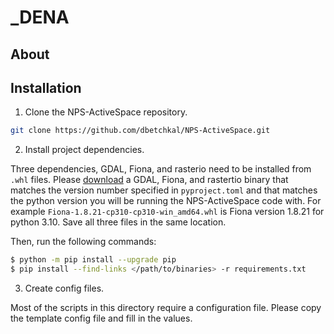 # _DENA

## About


## Installation

1. Clone the NPS-ActiveSpace repository.
```bash
git clone https://github.com/dbetchkal/NPS-ActiveSpace.git
```

2. Install project dependencies.

Three dependencies, GDAL, Fiona, and rasterio need to be installed from `.whl` files. Please 
[download](https://www.lfd.uci.edu/~gohlke/pythonlibs/) a GDAL, Fiona, and rastertio binary that matches the version 
number specified in `pyproject.toml` and that matches the python version you will be running the NPS-ActiveSpace code 
with. For example `Fiona‑1.8.21‑cp310‑cp310‑win_amd64.whl` is Fiona version 1.8.21 for python 3.10. Save all three files in 
the same location.

Then, run the following commands:

```bash
$ python -m pip install --upgrade pip
$ pip install --find-links </path/to/binaries> -r requirements.txt
```

3. Create config files.

Most of the scripts in this directory require a configuration file. Please copy the template config file and fill
in the values.

